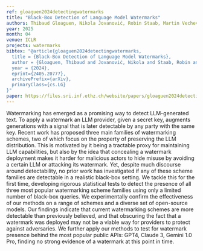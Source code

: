 ```yaml
---
ref: gloaguen2024detectingwatermarks
title: "Black-Box Detection of Language Model Watermarks"
authors: Thibaud Gloaguen, Nikola Jovanović, Robin Staab, Martin Vechev
year: 2025
month: 04
venue: ICLR
projects: watermarks
bibtex: "@article{gloaguen2024detectingwatermarks,
  title = {Black-Box Detection of Language Model Watermarks},
  author = {Gloaguen, Thibaud and Jovanović, Nikola and Staab, Robin and Vechev, Martin},
  year = {2024},
  eprint={2405.20777},
  archivePrefix={arXiv},
  primaryClass={cs.LG}
}"
paper: https://files.sri.inf.ethz.ch/website/papers/gloaguen2024detectingwatermarks.pdf
---
```


Watermarking has emerged as a promising way to detect LLM-generated text. To apply a watermark an LLM provider, given a secret key, augments generations with a signal that is later detectable by any party with the same key. Recent work has proposed three main families of watermarking schemes, two of which focus on the property of preserving the LLM distribution. This is motivated by it being a tractable proxy for maintaining LLM capabilities, but also by the idea that concealing a watermark deployment makes it harder for malicious actors to hide misuse by avoiding a certain LLM or attacking its watermark. Yet, despite much discourse around detectability, no prior work has investigated if any of these scheme families are detectable in a realistic black-box setting. We tackle this for the first time, developing rigorous statistical tests to detect the presence of all three most popular watermarking scheme families using only a limited number of black-box queries. We experimentally confirm the effectiveness of our methods on a range of schemes and a diverse set of open-source models. Our findings indicate that current watermarking schemes are more detectable than previously believed, and that obscuring the fact that a watermark was deployed may not be a viable way for providers to protect against adversaries. We further apply our methods to test for watermark presence behind the most popular public APIs: GPT4, Claude 3, Gemini 1.0 Pro, finding no strong evidence of a watermark at this point in time.
